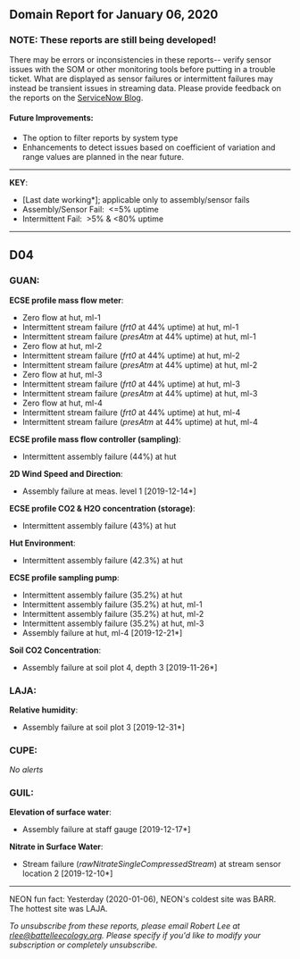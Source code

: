 ## Domain Report for January 06, 2020


### NOTE: These reports are still being developed!
There may be errors or inconsistencies in these reports-- verify sensor issues with the SOM or other monitoring tools before putting in a trouble ticket. What are displayed as sensor failures or intermittent failures may instead be transient issues in streaming data.
Please provide feedback on the reports on the [ServiceNow Blog](https://neon.service-now.com/community?id=community_blog&sys_id=9b4fbe8adbed734017ecf9041d9619be).

#### Future Improvements: 
 - The option to filter reports by system type 
 - Enhancements to detect issues based on coefficient of variation and range values are planned in the near future.

***

**KEY**:

 - [Last date working*]; applicable only to assembly/sensor fails
 - Assembly/Sensor Fail:&nbsp;&nbsp;<=5% uptime
 - Intermittent Fail:&nbsp;&nbsp;>5% & <80% uptime

***
## D04

### GUAN:

**ECSE profile mass flow meter**:
 - Zero flow at hut, ml-1
 - Intermittent stream failure (_frt0_ at 44% uptime) at hut, ml-1
 - Intermittent stream failure (_presAtm_ at 44% uptime) at hut, ml-1
 - Zero flow at hut, ml-2
 - Intermittent stream failure (_frt0_ at 44% uptime) at hut, ml-2
 - Intermittent stream failure (_presAtm_ at 44% uptime) at hut, ml-2
 - Zero flow at hut, ml-3
 - Intermittent stream failure (_frt0_ at 44% uptime) at hut, ml-3
 - Intermittent stream failure (_presAtm_ at 44% uptime) at hut, ml-3
 - Zero flow at hut, ml-4
 - Intermittent stream failure (_frt0_ at 44% uptime) at hut, ml-4
 - Intermittent stream failure (_presAtm_ at 44% uptime) at hut, ml-4

**ECSE profile mass flow controller (sampling)**:
 - Intermittent assembly failure (44%) at hut

**2D Wind Speed and Direction**:
 - Assembly failure at meas. level 1 [2019-12-14*]

**ECSE profile CO2 & H2O concentration (storage)**:
 - Intermittent assembly failure (43%) at hut

**Hut Environment**:
 - Intermittent assembly failure (42.3%) at hut

**ECSE profile sampling pump**:
 - Intermittent assembly failure (35.2%) at hut
 - Intermittent assembly failure (35.2%) at hut, ml-1
 - Intermittent assembly failure (35.2%) at hut, ml-2
 - Intermittent assembly failure (35.2%) at hut, ml-3
 - Assembly failure at hut, ml-4 [2019-12-21*]

**Soil CO2 Concentration**:
 - Assembly failure at soil plot 4, depth 3 [2019-11-26*]

### LAJA:

**Relative humidity**:
 - Assembly failure at soil plot 3 [2019-12-31*]

### CUPE:

_No alerts_

### GUIL:

**Elevation of surface water**:
 - Assembly failure at staff gauge [2019-12-17*]

**Nitrate in Surface Water**:
 - Stream failure (_rawNitrateSingleCompressedStream_) at stream sensor location 2 [2019-12-10*]

***
NEON fun fact: Yesterday (2020-01-06), NEON's coldest site was BARR. The hottest site was LAJA.

_To unsubscribe from these reports, please email Robert Lee at rlee@battelleecology.org. Please specify if you'd like to modify your subscription or completely unsubscribe._
